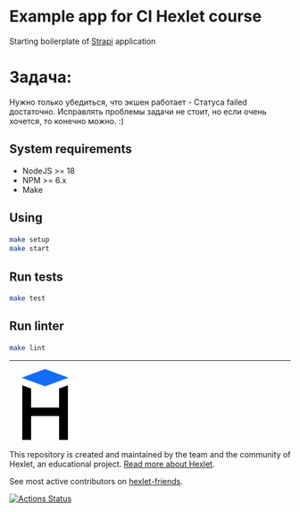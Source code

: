 # Example app for CI Hexlet course

Starting boilerplate of [Strapi](https://strapi.io/) application

# Задача:
Нужно только убедиться, что экшен работает - Статуса failed достаточно.
Исправлять проблемы задачи не стоит, но если очень хочется, то конечно можно. :)


## System requirements

* NodeJS >= 18
* NPM >= 6.x
* Make

## Using

```sh
make setup
make start
```

## Run tests

```sh
make test
```

## Run linter

```sh
make lint
```

---

[![Hexlet Ltd. logo](https://raw.githubusercontent.com/Hexlet/assets/master/images/hexlet_logo128.png)](https://hexlet.io/?utm_source=github&utm_medium=link&utm_campaign=hexlet-ci-app)

This repository is created and maintained by the team and the community of Hexlet, an educational project. [Read more about Hexlet](https://hexlet.io/?utm_source=github&utm_medium=link&utm_campaign=hexlet-ci-app).

See most active contributors on [hexlet-friends](https://friends.hexlet.io/).


[![Actions Status](https://github.com/Svetlana177/hexlet-ci-app/workflows/ci-app-check/badge.svg)](https://github.com/Svetlana177/hexlet-ci-app/actions)   
